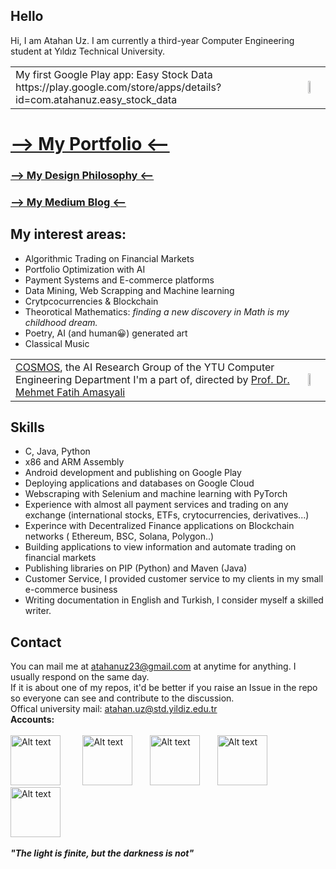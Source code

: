 ## Hello

Hi, I am Atahan Uz. I am currently a third-year Computer Engineering student at Yıldız Technical University.

<table>
  <tr>
    <td valign="middle">
      My first Google Play app: Easy Stock Data https://play.google.com/store/apps/details?id=com.atahanuz.easy_stock_data
    </td>
    <td>
      <img src="https://i.imgur.com/ht0EV23.png" width="33%" height="14%">
    </td>
  </tr>
</table>


# [--> My Portfolio <--](portfolio.md)
### [--> My Design Philosophy <--](design_philosophy.md)

### [--> My Medium Blog <--](https://medium.com/@atahanuz)



## My interest areas:
- Algorithmic Trading on Financial Markets
- Portfolio Optimization with AI
- Payment Systems and E-commerce platforms
- Data Mining, Web Scrapping and Machine learning
- Crytpcocurrencies & Blockchain
- Theorotical Mathematics:  *finding a new discovery in Math is my childhood dream.*
- Poetry, AI (and human😀) generated art
- Classical Music


<table>
  <tr>
    <td valign="middle">
      <a href="https://github.com/atahanuz/ytu-ce-cosmos">COSMOS</a>, the AI Research Group of the YTU Computer Engineering Department I'm a part of, directed by <a href="https://avesis.yildiz.edu.tr/amasyali">Prof. Dr. Mehmet Fatih Amasyali</a><br>
    </td>
    <td>
      <img src="https://i.imgur.com/vDaiuWU.png" width="44%" height="19%">
    </td>
  </tr>
</table>




## Skills
- C, Java, Python
- x86 and ARM Assembly
- Android development and publishing on Google Play
- Deploying applications and databases on Google Cloud
- Webscraping with Selenium and machine learning with PyTorch
- Experience with almost all payment services and trading on any exchange (international stocks, ETFs, crytocurrencies, derivatives...)
- Experince with Decentralized Finance applications on Blockchain networks ( Ethereum, BSC, Solana, Polygon..)
- Building applications to view information and automate trading on financial markets
- Publishing libraries on PIP (Python) and Maven (Java)
- Customer Service, I provided customer service to my clients in my small e-commerce business
- Writing documentation in English and Turkish, I consider myself a skilled writer.



## Contact
You can mail me at atahanuz23@gmail.com at anytime for anything. I usually respond on the same day. <br>
If it is about one of my repos, it'd be better if you raise an Issue in the repo so everyone can see and contribute to the discussion. <br> Offical university mail: atahan.uz@std.yildiz.edu.tr
‎ ‎ ‎<br> **Accounts:** <br><br>
<a href="https://www.linkedin.com/in/atahan-uz-7a7b21292/">
    <img src="https://play-lh.googleusercontent.com/kMofEFLjobZy_bCuaiDogzBcUT-dz3BBbOrIEjJ-hqOabjK8ieuevGe6wlTD15QzOqw" width="80" height="80" alt="Alt text"></a>‎        
<a href="https://github.com/atahanuz/atahanuz/">
    <img src="https://github.githubassets.com/assets/GitHub-Mark-ea2971cee799.png" width="80" height="80" alt="Alt text"></a>‎      
<a href="https://medium.com/@atahanuz">
    <img src="https://coolhunting.com/wp-content/uploads/2021/08/medium-logo.png" width="80" height="80" alt="Alt text"></a>‎      
<a href="https://play.google.com/store/apps/developer?id=Atahan+Uz">
    <img src="https://i.imgur.com/ZVWoAuJ.png" width="80" height="80" alt="Alt text"></a>‎       
<a href="https://www.instagram.com/atahan.uz/">
    <img src="https://upload.wikimedia.org/wikipedia/commons/thumb/9/95/Instagram_logo_2022.svg/1200px-Instagram_logo_2022.svg.png" width="80" height="80" alt="Alt text"></a>‎ ‎ ‎ 



**_"The light is finite, but the darkness is not"_**
